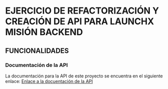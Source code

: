 # EJERCICIO DE REFACTORIZACIÓN Y CREACIÓN DE API PARA LAUNCHX MISIÓN BACKEND

## FUNCIONALIDADES

### Documentación de la API

La documentación para la API de este proyecto se encuentra en el siguiente enlace: [Enlace a la docuentación de la API](https://documenter.getpostman.com/view/15722353/UyrHeYDu)
